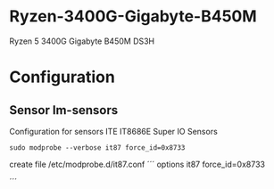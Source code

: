 # Ryzen-3400G-Gigabyte-B450M
Ryzen 5 3400G Gigabyte B450M DS3H


# Configuration

## Sensor lm-sensors  

Configuration for sensors ITE IT8686E Super IO Sensors  

```
sudo modprobe --verbose it87 force_id=0x8733
```
create file /etc/modprobe.d/it87.conf
´´´
options it87 force_id=0x8733  

´´´